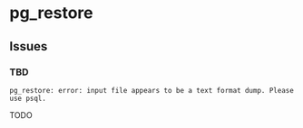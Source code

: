 # pg_restore

## Issues

### TBD

```log
pg_restore: error: input file appears to be a text format dump. Please use psql.
```

TODO
